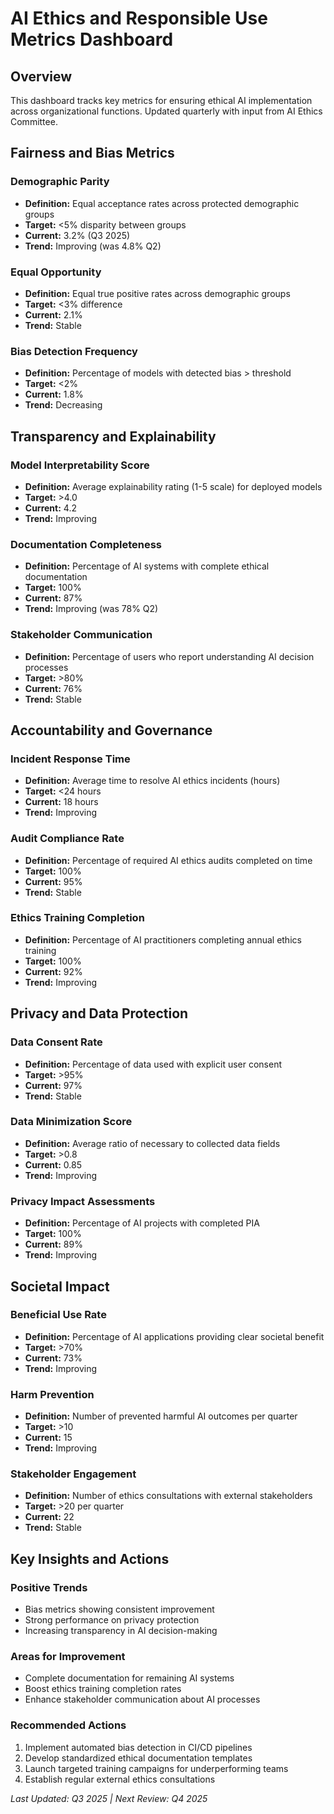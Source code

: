# AI Ethics and Responsible Use Metrics Dashboard

## Overview
This dashboard tracks key metrics for ensuring ethical AI implementation across organizational functions. Updated quarterly with input from AI Ethics Committee.

## Fairness and Bias Metrics

### Demographic Parity
- **Definition:** Equal acceptance rates across protected demographic groups
- **Target:** <5% disparity between groups
- **Current:** 3.2% (Q3 2025)
- **Trend:** Improving (was 4.8% Q2)

### Equal Opportunity
- **Definition:** Equal true positive rates across demographic groups
- **Target:** <3% difference
- **Current:** 2.1%
- **Trend:** Stable

### Bias Detection Frequency
- **Definition:** Percentage of models with detected bias > threshold
- **Target:** <2%
- **Current:** 1.8%
- **Trend:** Decreasing

## Transparency and Explainability

### Model Interpretability Score
- **Definition:** Average explainability rating (1-5 scale) for deployed models
- **Target:** >4.0
- **Current:** 4.2
- **Trend:** Improving

### Documentation Completeness
- **Definition:** Percentage of AI systems with complete ethical documentation
- **Target:** 100%
- **Current:** 87%
- **Trend:** Improving (was 78% Q2)

### Stakeholder Communication
- **Definition:** Percentage of users who report understanding AI decision processes
- **Target:** >80%
- **Current:** 76%
- **Trend:** Stable

## Accountability and Governance

### Incident Response Time
- **Definition:** Average time to resolve AI ethics incidents (hours)
- **Target:** <24 hours
- **Current:** 18 hours
- **Trend:** Improving

### Audit Compliance Rate
- **Definition:** Percentage of required AI ethics audits completed on time
- **Target:** 100%
- **Current:** 95%
- **Trend:** Stable

### Ethics Training Completion
- **Definition:** Percentage of AI practitioners completing annual ethics training
- **Target:** 100%
- **Current:** 92%
- **Trend:** Improving

## Privacy and Data Protection

### Data Consent Rate
- **Definition:** Percentage of data used with explicit user consent
- **Target:** >95%
- **Current:** 97%
- **Trend:** Stable

### Data Minimization Score
- **Definition:** Average ratio of necessary to collected data fields
- **Target:** >0.8
- **Current:** 0.85
- **Trend:** Improving

### Privacy Impact Assessments
- **Definition:** Percentage of AI projects with completed PIA
- **Target:** 100%
- **Current:** 89%
- **Trend:** Improving

## Societal Impact

### Beneficial Use Rate
- **Definition:** Percentage of AI applications providing clear societal benefit
- **Target:** >70%
- **Current:** 73%
- **Trend:** Improving

### Harm Prevention
- **Definition:** Number of prevented harmful AI outcomes per quarter
- **Target:** >10
- **Current:** 15
- **Trend:** Improving

### Stakeholder Engagement
- **Definition:** Number of ethics consultations with external stakeholders
- **Target:** >20 per quarter
- **Current:** 22
- **Trend:** Stable

## Key Insights and Actions

### Positive Trends
- Bias metrics showing consistent improvement
- Strong performance on privacy protection
- Increasing transparency in AI decision-making

### Areas for Improvement
- Complete documentation for remaining AI systems
- Boost ethics training completion rates
- Enhance stakeholder communication about AI processes

### Recommended Actions
1. Implement automated bias detection in CI/CD pipelines
2. Develop standardized ethical documentation templates
3. Launch targeted training campaigns for underperforming teams
4. Establish regular external ethics consultations

*Last Updated: Q3 2025 | Next Review: Q4 2025*
